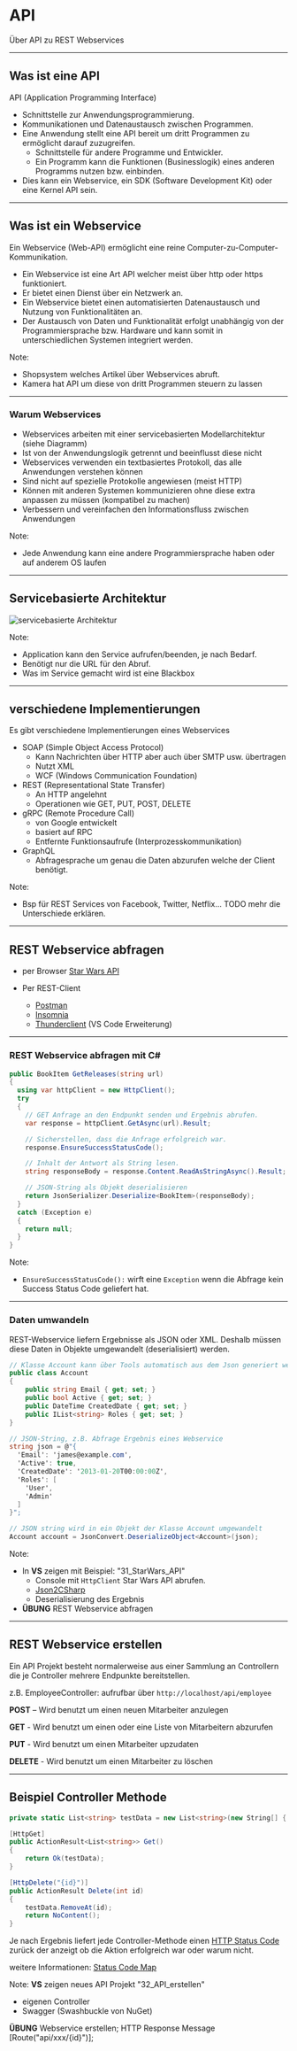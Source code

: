 # API

Über API zu REST Webservices

---

<!-- .slide: class="left" -->
## Was ist eine API

API (Application Programming Interface)

* Schnittstelle zur Anwendungsprogrammierung.
* Kommunikationen und Datenaustausch zwischen Programmen.
* Eine Anwendung stellt eine API bereit um dritt Programmen zu ermöglicht darauf zuzugreifen.
    * Schnittstelle für andere Programme und Entwickler.
    * Ein Programm kann die Funktionen (Businesslogik) eines anderen Programms nutzen bzw. einbinden.
* Dies kann ein Webservice, ein SDK (Software Development Kit) oder eine Kernel API sein.

---

<!-- .slide: class="left" -->
## Was ist ein Webservice

Ein Webservice (Web-API) ermöglicht eine reine Computer-zu-Computer-Kommunikation.

* Ein Webservice ist eine Art API welcher meist über http oder https funktioniert.
* Er bietet einen Dienst über ein Netzwerk an.
* Ein Webservice bietet einen automatisierten Datenaustausch und Nutzung von Funktionalitäten an.
* Der Austausch von Daten und Funktionalität erfolgt unabhängig von der Programmiersprache bzw. Hardware und kann somit in unterschiedlichen Systemen integriert werden.

Note:
* Shopsystem welches Artikel über Webservices abruft.
* Kamera hat API um diese von dritt Programmen steuern zu lassen

---

<!-- .slide: class="left" -->
### Warum Webservices

* Webservices arbeiten mit einer servicebasierten Modellarchitektur (siehe Diagramm)
* Ist von der Anwendungslogik getrennt und beeinflusst diese nicht
* Webservices verwenden ein textbasiertes Protokoll, das alle Anwendungen verstehen können
* Sind nicht auf spezielle Protokolle angewiesen (meist HTTP)
* Können mit anderen Systemen kommunizieren ohne diese extra anpassen zu müssen (kompatibel zu machen)
* Verbessern und vereinfachen den Informationsfluss zwischen Anwendungen

Note: 
* Jede Anwendung kann eine andere Programmiersprache haben oder auf anderem OS laufen

---

<!-- .slide: class="left" -->
## Servicebasierte Architektur

![servicebasierte Architektur](Images/webservicemodel.png)

Note: 
* Application kann den Service aufrufen/beenden, je nach Bedarf. 
* Benötigt nur die URL für den Abruf. 
* Was im Service gemacht wird ist eine Blackbox

---

<!-- .slide: class="left" -->
## verschiedene Implementierungen

Es gibt verschiedene Implementierungen eines Webservices

* SOAP (Simple Object Access Protocol)
  * Kann Nachrichten über HTTP aber auch über SMTP usw. übertragen
  * Nutzt XML
  * WCF (Windows Communication Foundation)
* REST (Representational State Transfer)
  * An HTTP angelehnt
  * Operationen wie GET, PUT, POST, DELETE
* gRPC (Remote Procedure Call)
  * von Google entwickelt
  * basiert auf RPC
  * Entfernte Funktionsaufrufe (Interprozesskommunikation)
* GraphQL
  * Abfragesprache um genau die Daten abzurufen welche der Client benötigt.

Note: 
* Bsp für REST Services von Facebook, Twitter, Netflix...
TODO mehr die Unterschiede erklären.

---

<!-- .slide: class="left" -->
## REST Webservice abfragen

* per Browser [Star Wars API](https://swapi.dev/api/people/1)

* Per REST-Client
  * [Postman](https://www.postman.com/)
  * [Insomnia](https://insomnia.rest/)
  * [Thunderclient](https://www.thunderclient.com/) (VS Code Erweiterung)

---

<!-- .slide: class="left" -->
### REST Webservice abfragen mit C#

```csharp []
public BookItem GetReleases(string url)
{
  using var httpClient = new HttpClient();
  try
  {
    // GET Anfrage an den Endpunkt senden und Ergebnis abrufen.
    var response = httpClient.GetAsync(url).Result;

    // Sicherstellen, dass die Anfrage erfolgreich war.
    response.EnsureSuccessStatusCode();

    // Inhalt der Antwort als String lesen.
    string responseBody = response.Content.ReadAsStringAsync().Result;

    // JSON-String als Objekt deserialisieren
    return JsonSerializer.Deserialize<BookItem>(responseBody);
  }
  catch (Exception e)
  {
    return null;
  }
}
```

Note:
* `EnsureSuccessStatusCode():` wirft eine `Exception` wenn die Abfrage kein Success Status Code geliefert hat.

---

<!-- .slide: class="left" -->
### Daten umwandeln

REST-Webservice liefern Ergebnisse als JSON oder XML. Deshalb müssen diese Daten in Objekte umgewandelt (deserialisiert) werden.

```csharp []
// Klasse Account kann über Tools automatisch aus dem Json generiert werden
public class Account
{
    public string Email { get; set; }
    public bool Active { get; set; }
    public DateTime CreatedDate { get; set; }
    public IList<string> Roles { get; set; }
}

// JSON-String, z.B. Abfrage Ergebnis eines Webservice
string json = @"{
  'Email': 'james@example.com',
  'Active': true,
  'CreatedDate': '2013-01-20T00:00:00Z',
  'Roles': [
    'User',
    'Admin'
  ]
}";

// JSON string wird in ein Objekt der Klasse Account umgewandelt
Account account = JsonConvert.DeserializeObject<Account>(json);
```

Note:
* In **VS** zeigen mit Beispiel: "31_StarWars_API" 
  * Console mit `HttpClient` Star Wars API abrufen. 
  * [Json2CSharp](https://json2csharp.com/) 
  * Deserialisierung des Ergebnis
* **ÜBUNG** REST Webservice abfragen

---

<!-- .slide: class="left" -->
## REST Webservice erstellen

Ein API Projekt besteht normalerweise aus einer Sammlung an Controllern die je Controller mehrere Endpunkte bereitstellen.

z.B. EmployeeController: aufrufbar über `http://localhost/api/employee`

**POST** – Wird benutzt um einen neuen Mitarbeiter anzulegen

**GET** - Wird benutzt um einen oder eine Liste von Mitarbeitern abzurufen

**PUT** - Wird benutzt um einen Mitarbeiter upzudaten

**DELETE** - Wird benutzt um einen Mitarbeiter zu löschen

---

<!-- .slide: class="left" -->
## Beispiel Controller Methode

```csharp []
private static List<string> testData = new List<string>(new String[] { "Max", "Andreas", "Hans", "Eddy" });

[HttpGet]
public ActionResult<List<string>> Get()
{
    return Ok(testData);
}

[HttpDelete("{id}")]
public ActionResult Delete(int id)
{
    testData.RemoveAt(id);
    return NoContent();
}
```

Je nach Ergebnis liefert jede Controller-Methode einen [HTTP Status Code ](https://docs.microsoft.com/de-de/dotnet/api/system.net.httpstatuscode) zurück der anzeigt ob die Aktion erfolgreich war oder warum nicht.

weitere Informationen: [Status Code Map](https://www.talend.com/http-status-map)

Note:
**VS** zeigen neues API Projekt "32_API_erstellen"
  * eigenen Controller
  * Swagger (Swashbuckle von NuGet)

**ÜBUNG** Webservice erstellen; HTTP Response Message [Route("api/xxx/{id}")];
